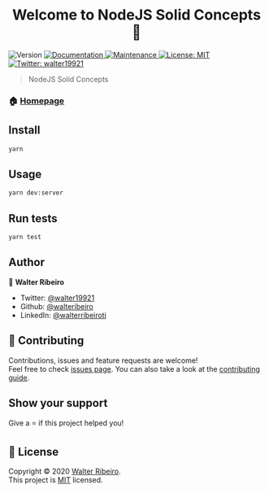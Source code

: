 <h1 align="center">Welcome to NodeJS Solid Concepts 👋</h1>
<p>
  <img alt="Version" src="https://img.shields.io/badge/version-1.0.0-blue.svg?cacheSeconds=2592000" />
  <a href="https://github.com/walteribeiro/gostack-2020-challenge-04#readme" target="_blank">
    <img alt="Documentation" src="https://img.shields.io/badge/documentation-yes-brightgreen.svg" />
  </a>
  <a href="https://github.com/walteribeiro/gostack-2020-challenge-04/graphs/commit-activity" target="_blank">
    <img alt="Maintenance" src="https://img.shields.io/badge/Maintained%3F-yes-green.svg" />
  </a>
  <a href="https://github.com/walteribeiro/gostack-2020-challenge-04/blob/master/LICENSE" target="_blank">
    <img alt="License: MIT" src="https://img.shields.io/github/license/walteribeiro/gostack-2020-challenge-04" />
  </a>
  <a href="https://twitter.com/walter19921" target="_blank">
    <img alt="Twitter: walter19921" src="https://img.shields.io/twitter/follow/walter19921.svg?style=social" />
  </a>
</p>

> NodeJS Solid Concepts

### 🏠 [Homepage](https://github.com/walteribeiro/gostack-2020-challenge-04)

## Install

```sh
yarn
```

## Usage

```sh
yarn dev:server
```

## Run tests

```sh
yarn test
```

## Author

👤 **Walter Ribeiro**

* Twitter: [@walter19921](https://twitter.com/walter19921)
* Github: [@walteribeiro](https://github.com/walteribeiro)
* LinkedIn: [@walterribeiroti](https://linkedin.com/in/walterribeiroti)

## 🤝 Contributing

Contributions, issues and feature requests are welcome!<br />Feel free to check [issues page](https://github.com/walteribeiro/gostack-2020-challenge-04/issues). You can also take a look at the [contributing guide](https://github.com/walteribeiro/gostack-2020-challenge-04/blob/master/CONTRIBUTING.md).

## Show your support

Give a ⭐️ if this project helped you!

## 📝 License

Copyright © 2020 [Walter Ribeiro](https://github.com/walteribeiro).<br />
This project is [MIT](https://github.com/walteribeiro/gostack-2020-challenge-04/blob/master/LICENSE) licensed.
